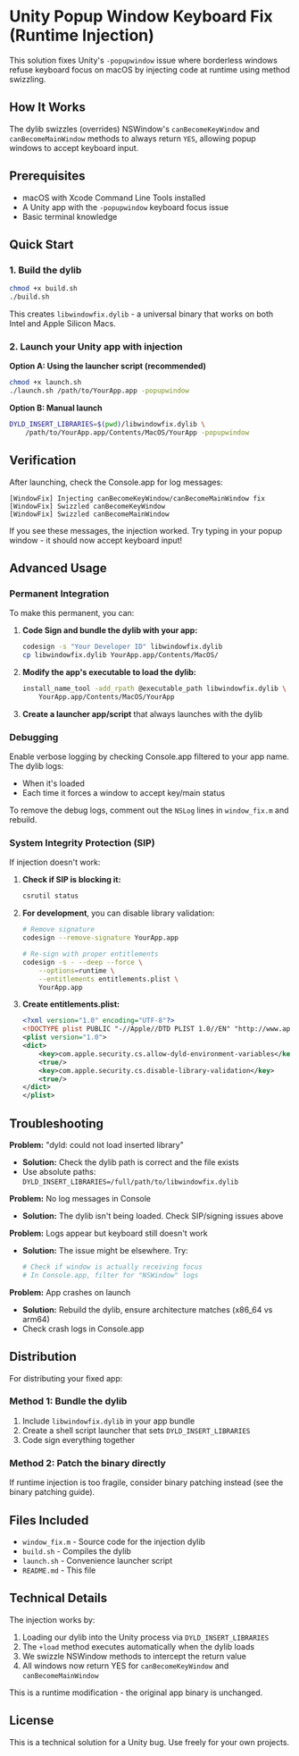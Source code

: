 # Unity Popup Window Keyboard Fix (Runtime Injection)

This solution fixes Unity's `-popupwindow` issue where borderless windows refuse keyboard focus on macOS by injecting code at runtime using method swizzling.

## How It Works

The dylib swizzles (overrides) NSWindow's `canBecomeKeyWindow` and `canBecomeMainWindow` methods to always return `YES`, allowing popup windows to accept keyboard input.

## Prerequisites

- macOS with Xcode Command Line Tools installed
- A Unity app with the `-popupwindow` keyboard focus issue
- Basic terminal knowledge

## Quick Start

### 1. Build the dylib

```bash
chmod +x build.sh
./build.sh
```

This creates `libwindowfix.dylib` - a universal binary that works on both Intel and Apple Silicon Macs.

### 2. Launch your Unity app with injection

**Option A: Using the launcher script (recommended)**

```bash
chmod +x launch.sh
./launch.sh /path/to/YourApp.app -popupwindow
```

**Option B: Manual launch**

```bash
DYLD_INSERT_LIBRARIES=$(pwd)/libwindowfix.dylib \
    /path/to/YourApp.app/Contents/MacOS/YourApp -popupwindow
```

## Verification

After launching, check the Console.app for log messages:

```
[WindowFix] Injecting canBecomeKeyWindow/canBecomeMainWindow fix
[WindowFix] Swizzled canBecomeKeyWindow
[WindowFix] Swizzled canBecomeMainWindow
```

If you see these messages, the injection worked. Try typing in your popup window - it should now accept keyboard input!

## Advanced Usage

### Permanent Integration

To make this permanent, you can:

1. **Code Sign and bundle the dylib with your app:**
   ```bash
   codesign -s "Your Developer ID" libwindowfix.dylib
   cp libwindowfix.dylib YourApp.app/Contents/MacOS/
   ```

2. **Modify the app's executable to load the dylib:**
   ```bash
   install_name_tool -add_rpath @executable_path libwindowfix.dylib \
       YourApp.app/Contents/MacOS/YourApp
   ```

3. **Create a launcher app/script** that always launches with the dylib

### Debugging

Enable verbose logging by checking Console.app filtered to your app name. The dylib logs:
- When it's loaded
- Each time it forces a window to accept key/main status

To remove the debug logs, comment out the `NSLog` lines in `window_fix.m` and rebuild.

### System Integrity Protection (SIP)

If injection doesn't work:

1. **Check if SIP is blocking it:**
   ```bash
   csrutil status
   ```

2. **For development**, you can disable library validation:
   ```bash
   # Remove signature
   codesign --remove-signature YourApp.app
   
   # Re-sign with proper entitlements
   codesign -s - --deep --force \
       --options=runtime \
       --entitlements entitlements.plist \
       YourApp.app
   ```

3. **Create entitlements.plist:**
   ```xml
   <?xml version="1.0" encoding="UTF-8"?>
   <!DOCTYPE plist PUBLIC "-//Apple//DTD PLIST 1.0//EN" "http://www.apple.com/DTDs/PropertyList-1.0.dtd">
   <plist version="1.0">
   <dict>
       <key>com.apple.security.cs.allow-dyld-environment-variables</key>
       <true/>
       <key>com.apple.security.cs.disable-library-validation</key>
       <true/>
   </dict>
   </plist>
   ```

## Troubleshooting

**Problem:** "dyld: could not load inserted library"
- **Solution:** Check the dylib path is correct and the file exists
- Use absolute paths: `DYLD_INSERT_LIBRARIES=/full/path/to/libwindowfix.dylib`

**Problem:** No log messages in Console
- **Solution:** The dylib isn't being loaded. Check SIP/signing issues above

**Problem:** Logs appear but keyboard still doesn't work
- **Solution:** The issue might be elsewhere. Try:
  ```bash
  # Check if window is actually receiving focus
  # In Console.app, filter for "NSWindow" logs
  ```

**Problem:** App crashes on launch
- **Solution:** Rebuild the dylib, ensure architecture matches (x86_64 vs arm64)
- Check crash logs in Console.app

## Distribution

For distributing your fixed app:

### Method 1: Bundle the dylib
1. Include `libwindowfix.dylib` in your app bundle
2. Create a shell script launcher that sets `DYLD_INSERT_LIBRARIES`
3. Code sign everything together

### Method 2: Patch the binary directly
If runtime injection is too fragile, consider binary patching instead (see the binary patching guide).

## Files Included

- `window_fix.m` - Source code for the injection dylib
- `build.sh` - Compiles the dylib
- `launch.sh` - Convenience launcher script
- `README.md` - This file

## Technical Details

The injection works by:
1. Loading our dylib into the Unity process via `DYLD_INSERT_LIBRARIES`
2. The `+load` method executes automatically when the dylib loads
3. We swizzle NSWindow methods to intercept the return value
4. All windows now return YES for `canBecomeKeyWindow` and `canBecomeMainWindow`

This is a runtime modification - the original app binary is unchanged.

## License

This is a technical solution for a Unity bug. Use freely for your own projects.
